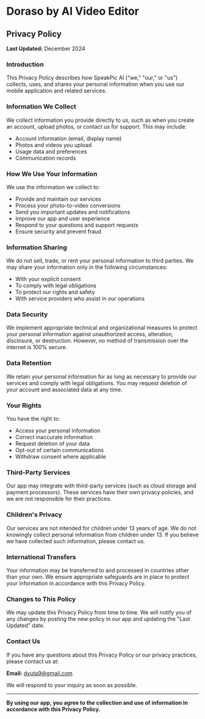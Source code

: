 # Doraso by AI Video Editor

## Privacy Policy

**Last Updated:** December 2024

### Introduction
This Privacy Policy describes how SpeakPic AI ("we," "our," or "us") collects, uses, and shares your personal information when you use our mobile application and related services.

### Information We Collect
We collect information you provide directly to us, such as when you create an account, upload photos, or contact us for support. This may include:
- Account information (email, display name)
- Photos and videos you upload
- Usage data and preferences
- Communication records

### How We Use Your Information
We use the information we collect to:
- Provide and maintain our services
- Process your photo-to-video conversions
- Send you important updates and notifications
- Improve our app and user experience
- Respond to your questions and support requests
- Ensure security and prevent fraud

### Information Sharing
We do not sell, trade, or rent your personal information to third parties. We may share your information only in the following circumstances:
- With your explicit consent
- To comply with legal obligations
- To protect our rights and safety
- With service providers who assist in our operations

### Data Security
We implement appropriate technical and organizational measures to protect your personal information against unauthorized access, alteration, disclosure, or destruction. However, no method of transmission over the internet is 100% secure.

### Data Retention
We retain your personal information for as long as necessary to provide our services and comply with legal obligations. You may request deletion of your account and associated data at any time.

### Your Rights
You have the right to:
- Access your personal information
- Correct inaccurate information
- Request deletion of your data
- Opt-out of certain communications
- Withdraw consent where applicable

### Third-Party Services
Our app may integrate with third-party services (such as cloud storage and payment processors). These services have their own privacy policies, and we are not responsible for their practices.

### Children's Privacy
Our services are not intended for children under 13 years of age. We do not knowingly collect personal information from children under 13. If you believe we have collected such information, please contact us.

### International Transfers
Your information may be transferred to and processed in countries other than your own. We ensure appropriate safeguards are in place to protect your information in accordance with this Privacy Policy.

### Changes to This Policy
We may update this Privacy Policy from time to time. We will notify you of any changes by posting the new policy in our app and updating the "Last Updated" date.

### Contact Us
If you have any questions about this Privacy Policy or our privacy practices, please contact us at:

**Email:** dyuta9@gmail.com

We will respond to your inquiry as soon as possible.

---

**By using our app, you agree to the collection and use of information in accordance with this Privacy Policy.**

